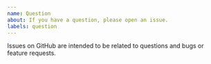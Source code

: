 ```yaml
---
name: Question
about: If you have a question, please open an issue.
labels: question
---
```


Issues on GitHub are intended to be related to questions and bugs or feature requests.
